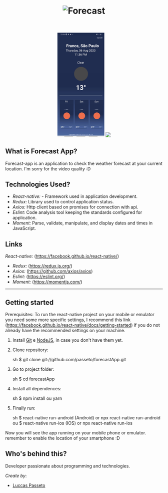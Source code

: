 <h1 align="center">
<br>
  <img src="https://miro.medium.com/max/1200/1*xDi2csEAWxu95IEkaNdFUQ.png" alt="Forecast" width="120">
<br>
<br>
</h1>

<p align="center">
  <img src="app/common/images/print.jpeg" width="150"/>
  <img src="app/common/images/print.gif" width="150"/>
</p>

<!-- What is: -->

## What is Forecast App?

Forecast-app is an application to check the weather forecast at your current location.
I'm sorry for the video quality :D

<!-- Tecnologics: -->

## Technologies Used?

- _React-native:_ - Framework used in application development.
- _Redux:_ Library used to control application status.
- _Axios:_ Http client based on promises for connection with api.
- _Eslint:_ Code analysis tool keeping the standards configured for application.
- _Moment:_ Parse, validate, manipulate, and display dates and times in JavaScript.

<!-- Links: -->

## Links

_React-native:_ (https://facebook.github.io/react-native/)

- _Redux:_ (https://redux.js.org/)
- _Axios:_ (https://github.com/axios/axios)
- _Eslint:_ (https://eslint.org/)
- _Moment:_ (https://momentjs.com/)

---

<!-- Get Started / Install: -->

## Getting started

Prerequisites: To run the react-native project on your mobile or emulator you need some
more specific settings, I recommend this link
(https://facebook.github.io/react-native/docs/getting-started) if you do not already have the recommended settings on your machine.

1. Install
   [Git](http://git-scm.com/downloads) e
   [NodeJS](http://nodejs.org/download/),
   in case you don't have them yet.

2. Clone repository:

   sh
   \$ git clone git://github.com/passeto/forecastApp.git

3) Go to project folder:

   sh
   \$ cd forecastApp

4. Install all dependences:

   sh
   \$ npm install ou yarn

5) Finally run:

   sh
   $ react-native run-android (Android) or npx react-native run-android
   ou
   $ react-native run-ios (IOS) or npx react-native run-ios

Now you will see the app running on your mobile phone or emulator.
remember to enable the location of your smartphone :D

<!-- Create by: -->

## Who's behind this?

Developer passionate about programming and technologies.

_Create by_:

- [Luccas Passeto](http://github.com/passeto)
